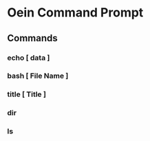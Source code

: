 # Oein Command Prompt

## Commands
### echo [ data ]
### bash [ File Name ]
### title [ Title ]
### dir
### ls